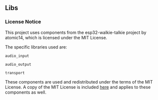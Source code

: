 ## Libs

### License Notice

This project uses components from the esp32-walkie-talkie project by atomic14, which is licensed under the MIT License.

The specific libraries used are:

`audio_input`

`audio_output`

`transport`

These components are used and redistributed under the terms of the MIT License. A copy of the MIT License is included [here](../LICENSE) and applies to these components as well.
